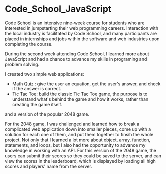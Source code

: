 # Code_School_JavaScript

Code School is an intensive nine-week course for students who are interested in jumpstarting their web programming careers. Interaction with the local industry is facilitated by Code School, and many participants are placed in internships and jobs within the software and web industries upon completing the course.

During the second week attending Code School, I learned more about JavaScript and had a chance to advance my skills in programing and problem solving. 

I created two simple web applications:
- Math Quiz  : give the user an equation, get the user's answer, and check if the answer is correct.
- Tic Tac Toe: build the classic Tic Tac Toe game, the purpose is to understand what's behind the game and how it works, rather than creating the game itself.

and a version of the popular 2048 game. 

For the 2048 game, I was challenged and learned how to break a complicated web application down into smaller pieces, come up with a solution for each one of them, and put them together to finsih the whole project. Not only that I learned a lot more about object, array, function, statements, and loops, but I also had the opportunity to advance my knowledge in working with an API. For this version of the 2048 game, the users can submit their scores so they could be saved to the server, and can view the scores in the leaderboard, which is displayed by loading all high scores and players' name from the server.
